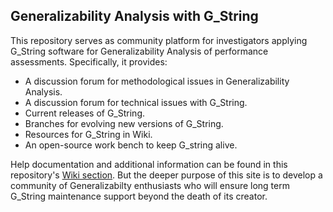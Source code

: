 ## Generalizability Analysis with G_String
This repository serves as community platform for investigators applying G_String software for Generalizability Analysis of performance assessments.
Specifically, it provides:
- A discussion forum for methodological issues in Generalizability Analysis.
- A discussion forum for technical issues with G_String.
- Current releases of G_String.
- Branches for evolving new versions of G_String.
- Resources for G_String in Wiki.
- An open-source work bench to keep G_string alive.
 
Help documentation and additional information can be found in this repository's [Wiki section](https://github.com/Papa-26/gsvi_root/wiki).
But the deeper purpose of this site is to develop a community of Generalizabilty enthusiasts who will ensure long term G_String maintenance support beyond the death of its creator.

